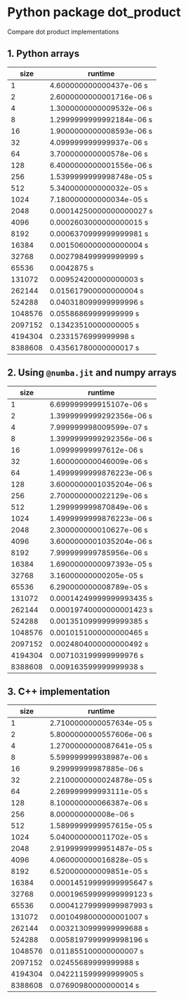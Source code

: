# Python package dot_product

Compare dot product implementations

## 1. Python arrays

| size    | runtime                  |
| ------- | ------------------------ |
| 1       | 4.600000000000437e-06 s  |
| 2       | 2.6000000000001716e-06 s |
| 4       | 1.3000000000009532e-06 s |
| 8       | 1.2999999999992184e-06 s |
| 16      | 1.9000000000008593e-06 s |
| 32      | 4.099999999999937e-06 s  |
| 64      | 3.700000000000578e-06 s  |
| 128     | 6.4000000000001556e-06 s |
| 256     | 1.5399999999998748e-05 s |
| 512     | 5.340000000000032e-05 s  |
| 1024    | 7.180000000000034e-05 s  |
| 2048    | 0.00014250000000000027 s |
| 4096    | 0.0002603000000000015 s  |
| 8192    | 0.0006370999999999981 s  |
| 16384   | 0.0015060000000000004 s  |
| 32768   | 0.002798499999999999 s   |
| 65536   | 0.0042875 s              |
| 131072  | 0.009524200000000003 s   |
| 262144  | 0.015617900000000004 s   |
| 524288  | 0.040318099999999996 s   |
| 1048576 | 0.05586869999999999 s    |
| 2097152 | 0.13423510000000005 s    |
| 4194304 | 0.2331576999999998 s     |
| 8388608 | 0.43561780000000017 s    |

## 2. Using `@numba.jit` and numpy arrays

| size | runtime |
| --- | --- |
| 1 | 6.699999999915107e-06 s |
| 2 | 1.3999999999292356e-06 s |
| 4 | 7.999999998009599e-07 s |
| 8 | 1.3999999999292356e-06 s |
| 16 | 1.09999999997612e-06 s |
| 32 | 1.600000000046009e-06 s |
| 64 | 1.4999999999876223e-06 s |
| 128 | 3.6000000001035204e-06 s |
| 256 | 2.700000000022129e-06 s |
| 512 | 1.299999999870849e-06 s |
| 1024 | 1.4999999999876223e-06 s |
| 2048 | 2.300000000010627e-06 s |
| 4096 | 3.6000000001035204e-06 s |
| 8192 | 7.999999999785956e-06 s |
| 16384 | 1.6900000000097393e-05 s |
| 32768 | 3.16000000000205e-05 s |
| 65536 | 6.290000000008789e-05 s |
| 131072 | 0.00014249999999993435 s |
| 262144 | 0.00019740000000001423 s |
| 524288 | 0.0013510999999999385 s |
| 1048576 | 0.0010151000000000465 s |
| 2097152 | 0.0024804000000000492 s |
| 4194304 | 0.007103199999999976 s |
| 8388608 | 0.009163599999999938 s |

## 3. C++ implementation
| size | runtime |
| --- | --- |
| 1 | 2.7100000000057634e-05 s |
| 2 | 5.8000000000557606e-06 s |
| 4 | 1.2700000000087641e-05 s |
| 8 | 5.599999999938987e-06 s |
| 16 | 9.29999999987885e-06 s |
| 32 | 2.2100000000024878e-05 s |
| 64 | 2.269999999993111e-05 s |
| 128 | 8.100000000066387e-06 s |
| 256 | 8.000000000008e-06 s |
| 512 | 1.5899999999957615e-05 s |
| 1024 | 5.040000000011702e-05 s |
| 2048 | 2.9199999999951487e-05 s |
| 4096 | 4.060000000016828e-05 s |
| 8192 | 6.520000000009851e-05 s |
| 16384 | 0.00014519999999995647 s |
| 32768 | 0.00019659999999999123 s |
| 65536 | 0.00041279999999987993 s |
| 131072 | 0.0010498000000001007 s |
| 262144 | 0.0032130999999999688 s |
| 524288 | 0.0058197999999998196 s |
| 1048576 | 0.011855100000000007 s |
| 2097152 | 0.02455689999999988 s |
| 4194304 | 0.042211599999999905 s |
| 8388608 | 0.07690980000000014 s |